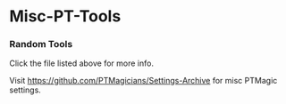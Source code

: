 # Misc-PT-Tools
### Random Tools
Click the file listed above for more info.

Visit https://github.com/PTMagicians/Settings-Archive for misc PTMagic settings.
